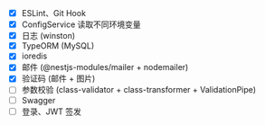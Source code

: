 - [x] ESLint、Git Hook
- [x] ConfigService 读取不同环境变量
- [x] 日志 (winston)
- [x] TypeORM (MySQL)
- [x] ioredis
- [x] 邮件 (@nestjs-modules/mailer + nodemailer)
- [x] 验证码 (邮件 + 图片)
- [ ] 参数校验 (class-validator + class-transformer + ValidationPipe)
- [ ] Swagger
- [ ] 登录、JWT 签发
